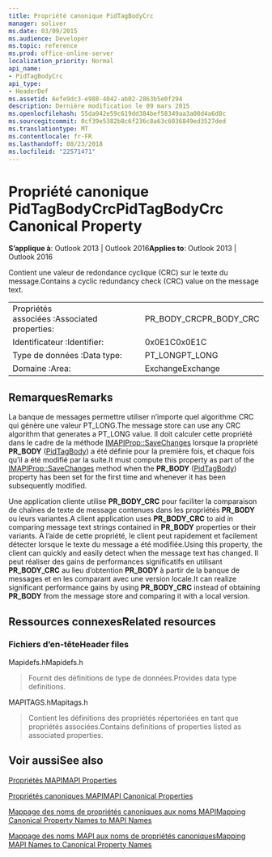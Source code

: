 ```yaml
---
title: Propriété canonique PidTagBodyCrc
manager: soliver
ms.date: 03/09/2015
ms.audience: Developer
ms.topic: reference
ms.prod: office-online-server
localization_priority: Normal
api_name:
- PidTagBodyCrc
api_type:
- HeaderDef
ms.assetid: 6efe9dc3-e988-4042-ab02-2863b5e0f294
description: Dernière modification le 09 mars 2015
ms.openlocfilehash: 55da942e59c619dd384bef58349aa3a00d4a6d8c
ms.sourcegitcommit: 0cf39e5382b8c6f236c8a63c6036849ed3527ded
ms.translationtype: MT
ms.contentlocale: fr-FR
ms.lasthandoff: 08/23/2018
ms.locfileid: "22571471"
---
```

# <a name="pidtagbodycrc-canonical-property"></a><span data-ttu-id="25ac5-103">Propriété canonique PidTagBodyCrc</span><span class="sxs-lookup"><span data-stu-id="25ac5-103">PidTagBodyCrc Canonical Property</span></span>

  
  
<span data-ttu-id="25ac5-104">**S’applique à**: Outlook 2013 | Outlook 2016</span><span class="sxs-lookup"><span data-stu-id="25ac5-104">**Applies to**: Outlook 2013 | Outlook 2016</span></span> 
  
<span data-ttu-id="25ac5-105">Contient une valeur de redondance cyclique (CRC) sur le texte du message.</span><span class="sxs-lookup"><span data-stu-id="25ac5-105">Contains a cyclic redundancy check (CRC) value on the message text.</span></span>
  
|||
|:-----|:-----|
|<span data-ttu-id="25ac5-106">Propriétés associées :</span><span class="sxs-lookup"><span data-stu-id="25ac5-106">Associated properties:</span></span>  <br/> |<span data-ttu-id="25ac5-107">PR_BODY_CRC</span><span class="sxs-lookup"><span data-stu-id="25ac5-107">PR_BODY_CRC</span></span>  <br/> |
|<span data-ttu-id="25ac5-108">Identificateur :</span><span class="sxs-lookup"><span data-stu-id="25ac5-108">Identifier:</span></span>  <br/> |<span data-ttu-id="25ac5-109">0x0E1C</span><span class="sxs-lookup"><span data-stu-id="25ac5-109">0x0E1C</span></span>  <br/> |
|<span data-ttu-id="25ac5-110">Type de données :</span><span class="sxs-lookup"><span data-stu-id="25ac5-110">Data type:</span></span>  <br/> |<span data-ttu-id="25ac5-111">PT_LONG</span><span class="sxs-lookup"><span data-stu-id="25ac5-111">PT_LONG</span></span>  <br/> |
|<span data-ttu-id="25ac5-112">Domaine :</span><span class="sxs-lookup"><span data-stu-id="25ac5-112">Area:</span></span>  <br/> |<span data-ttu-id="25ac5-113">Exchange</span><span class="sxs-lookup"><span data-stu-id="25ac5-113">Exchange</span></span>  <br/> |
   
## <a name="remarks"></a><span data-ttu-id="25ac5-114">Remarques</span><span class="sxs-lookup"><span data-stu-id="25ac5-114">Remarks</span></span>

<span data-ttu-id="25ac5-115">La banque de messages permettre utiliser n’importe quel algorithme CRC qui génère une valeur PT_LONG.</span><span class="sxs-lookup"><span data-stu-id="25ac5-115">The message store can use any CRC algorithm that generates a PT_LONG value.</span></span> <span data-ttu-id="25ac5-116">Il doit calculer cette propriété dans le cadre de la méthode [IMAPIProp::SaveChanges](imapiprop-savechanges.md) lorsque la propriété **PR_BODY** ([PidTagBody](pidtagbody-canonical-property.md)) a été définie pour la première fois, et chaque fois qu’il a été modifié par la suite.</span><span class="sxs-lookup"><span data-stu-id="25ac5-116">It must compute this property as part of the [IMAPIProp::SaveChanges](imapiprop-savechanges.md) method when the **PR_BODY** ([PidTagBody](pidtagbody-canonical-property.md)) property has been set for the first time and whenever it has been subsequently modified.</span></span>
  
<span data-ttu-id="25ac5-117">Une application cliente utilise **PR_BODY_CRC** pour faciliter la comparaison de chaînes de texte de message contenues dans les propriétés **PR_BODY** ou leurs variantes.</span><span class="sxs-lookup"><span data-stu-id="25ac5-117">A client application uses **PR_BODY_CRC** to aid in comparing message text strings contained in **PR_BODY** properties or their variants.</span></span> <span data-ttu-id="25ac5-118">À l’aide de cette propriété, le client peut rapidement et facilement détecter lorsque le texte du message a été modifiée.</span><span class="sxs-lookup"><span data-stu-id="25ac5-118">Using this property, the client can quickly and easily detect when the message text has changed.</span></span> <span data-ttu-id="25ac5-119">Il peut réaliser des gains de performances significatifs en utilisant **PR_BODY_CRC** au lieu d’obtention **PR_BODY** à partir de la banque de messages et en les comparant avec une version locale.</span><span class="sxs-lookup"><span data-stu-id="25ac5-119">It can realize significant performance gains by using **PR_BODY_CRC** instead of obtaining **PR_BODY** from the message store and comparing it with a local version.</span></span> 
  
## <a name="related-resources"></a><span data-ttu-id="25ac5-120">Ressources connexes</span><span class="sxs-lookup"><span data-stu-id="25ac5-120">Related resources</span></span>

### <a name="header-files"></a><span data-ttu-id="25ac5-121">Fichiers d’en-tête</span><span class="sxs-lookup"><span data-stu-id="25ac5-121">Header files</span></span>

<span data-ttu-id="25ac5-122">Mapidefs.h</span><span class="sxs-lookup"><span data-stu-id="25ac5-122">Mapidefs.h</span></span>
  
> <span data-ttu-id="25ac5-123">Fournit des définitions de type de données.</span><span class="sxs-lookup"><span data-stu-id="25ac5-123">Provides data type definitions.</span></span>
    
<span data-ttu-id="25ac5-124">MAPITAGS.h</span><span class="sxs-lookup"><span data-stu-id="25ac5-124">Mapitags.h</span></span>
  
> <span data-ttu-id="25ac5-125">Contient les définitions des propriétés répertoriées en tant que propriétés associées.</span><span class="sxs-lookup"><span data-stu-id="25ac5-125">Contains definitions of properties listed as associated properties.</span></span>
    
## <a name="see-also"></a><span data-ttu-id="25ac5-126">Voir aussi</span><span class="sxs-lookup"><span data-stu-id="25ac5-126">See also</span></span>



[<span data-ttu-id="25ac5-127">Propriétés MAPI</span><span class="sxs-lookup"><span data-stu-id="25ac5-127">MAPI Properties</span></span>](mapi-properties.md)
  
[<span data-ttu-id="25ac5-128">Propriétés canoniques MAPI</span><span class="sxs-lookup"><span data-stu-id="25ac5-128">MAPI Canonical Properties</span></span>](mapi-canonical-properties.md)
  
[<span data-ttu-id="25ac5-129">Mappage des noms de propriétés canoniques aux noms MAPI</span><span class="sxs-lookup"><span data-stu-id="25ac5-129">Mapping Canonical Property Names to MAPI Names</span></span>](mapping-canonical-property-names-to-mapi-names.md)
  
[<span data-ttu-id="25ac5-130">Mappage des noms MAPI aux noms de propriétés canoniques</span><span class="sxs-lookup"><span data-stu-id="25ac5-130">Mapping MAPI Names to Canonical Property Names</span></span>](mapping-mapi-names-to-canonical-property-names.md)

